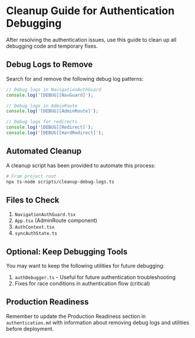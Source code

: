 # Cleanup Guide for Authentication Debugging

After resolving the authentication issues, use this guide to clean up all debugging code and temporary fixes.

## Debug Logs to Remove

Search for and remove the following debug log patterns:

```typescript
// Debug logs in NavigationAuthGuard
console.log('[DEBUG][NavGuard]');

// Debug logs in AdminRoute
console.log('[DEBUG][AdminRoute]');

// Debug logs for redirects
console.log('[DEBUG][Redirect]');
console.log('[DEBUG][HardRedirect]');
```

## Automated Cleanup

A cleanup script has been provided to automate this process:

```bash
# From project root
npx ts-node scripts/cleanup-debug-logs.ts
```

## Files to Check

1. `NavigationAuthGuard.tsx`
2. `App.tsx` (AdminRoute component)
3. `AuthContext.tsx`
4. `syncAuthState.ts`

## Optional: Keep Debugging Tools

You may want to keep the following utilities for future debugging:

1. `authDebugger.ts` - Useful for future authentication troubleshooting
2. Fixes for race conditions in authentication flow (critical)

## Production Readiness

Remember to update the Production Readiness section in `authentication.md` with information about removing debug logs and utilities before deployment.
